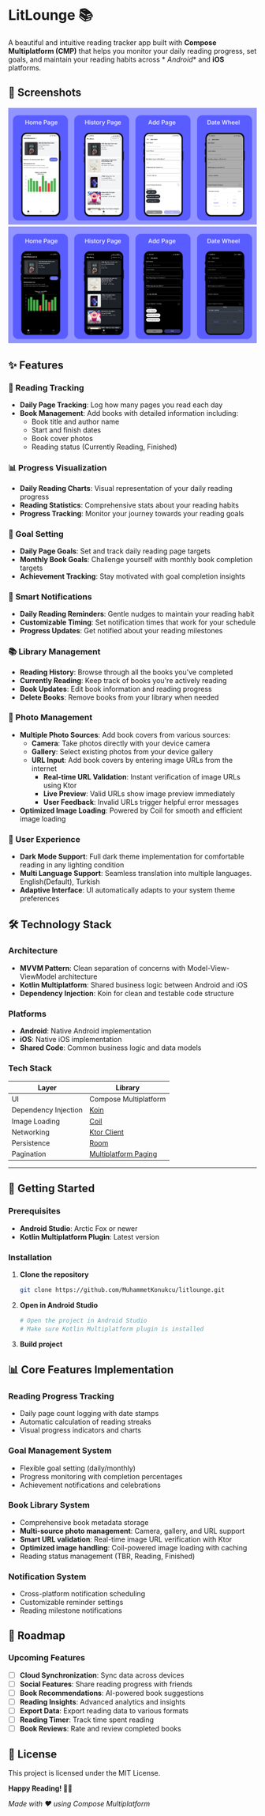 # LitLounge 📚

A beautiful and intuitive reading tracker app built with **Compose Multiplatform (CMP)** that helps
you monitor your daily reading progress, set goals, and maintain your reading habits across *
*Android** and **iOS** platforms.

## 📱 Screenshots

![Light Screens](screenshot/light_ss.png)
![Dark Screens](screenshot/dark_ss.png)

## ✨ Features

### 📖 Reading Tracking

- **Daily Page Tracking**: Log how many pages you read each day
- **Book Management**: Add books with detailed information including:
    - Book title and author name
    - Start and finish dates
    - Book cover photos
    - Reading status (Currently Reading, Finished)

### 📊 Progress Visualization

- **Daily Reading Charts**: Visual representation of your daily reading progress
- **Reading Statistics**: Comprehensive stats about your reading habits
- **Progress Tracking**: Monitor your journey towards your reading goals

### 🎯 Goal Setting

- **Daily Page Goals**: Set and track daily reading page targets
- **Monthly Book Goals**: Challenge yourself with monthly book completion targets
- **Achievement Tracking**: Stay motivated with goal completion insights

### 🔔 Smart Notifications

- **Daily Reading Reminders**: Gentle nudges to maintain your reading habit
- **Customizable Timing**: Set notification times that work for your schedule
- **Progress Updates**: Get notified about your reading milestones

### 📚 Library Management

- **Reading History**: Browse through all the books you've completed
- **Currently Reading**: Keep track of books you're actively reading
- **Book Updates**: Edit book information and reading progress
- **Delete Books**: Remove books from your library when needed

### 📸 Photo Management

- **Multiple Photo Sources**: Add book covers from various sources:
    - **Camera**: Take photos directly with your device camera
    - **Gallery**: Select existing photos from your device gallery
    - **URL Input**: Add book covers by entering image URLs from the internet
        - **Real-time URL Validation**: Instant verification of image URLs using Ktor
        - **Live Preview**: Valid URLs show image preview immediately
        - **User Feedback**: Invalid URLs trigger helpful error messages
- **Optimized Image Loading**: Powered by Coil for smooth and efficient image loading

### 🌙 User Experience

- **Dark Mode Support**: Full dark theme implementation for comfortable reading in any lighting
  condition
- **Multi Language Support**: Seamless translation into multiple languages. English(Default),
  Turkish
- **Adaptive Interface**: UI automatically adapts to your system theme preferences

## 🛠 Technology Stack

### Architecture

- **MVVM Pattern**: Clean separation of concerns with Model-View-ViewModel architecture
- **Kotlin Multiplatform**: Shared business logic between Android and iOS
- **Dependency Injection**: Koin for clean and testable code structure

### Platforms

- **Android**: Native Android implementation
- **iOS**: Native iOS implementation
- **Shared Code**: Common business logic and data models

### Tech Stack

| Layer                | Library                                                                 |
|----------------------|-------------------------------------------------------------------------|
| UI                   | Compose Multiplatform                                                   |
| Dependency Injection | [Koin](https://insert-koin.io/)                                         |
| Image Loading        | [Coil](https://coil-kt.github.io/coil/)                                 |
| Networking           | [Ktor Client](https://ktor.io/)                                         |
| Persistence          | [Room](https://developer.android.com/jetpack/androidx/releases/room)    |
| Pagination           | [Multiplatform Paging](https://github.com/cashapp/multiplatform-paging) |

---

## 🚀 Getting Started

### Prerequisites

- **Android Studio**: Arctic Fox or newer
- **Kotlin Multiplatform Plugin**: Latest version

### Installation

1. **Clone the repository**
   ```bash
   git clone https://github.com/MuhammetKonukcu/litlounge.git
   ```

2. **Open in Android Studio**
   ```bash
   # Open the project in Android Studio
   # Make sure Kotlin Multiplatform plugin is installed
   ```

3. **Build project**

## 📊 Core Features Implementation

### Reading Progress Tracking

- Daily page count logging with date stamps
- Automatic calculation of reading streaks
- Visual progress indicators and charts

### Goal Management System

- Flexible goal setting (daily/monthly)
- Progress monitoring with completion percentages
- Achievement notifications and celebrations

### Book Library System

- Comprehensive book metadata storage
- **Multi-source photo management**: Camera, gallery, and URL support
- **Smart URL validation**: Real-time image URL verification with Ktor
- **Optimized image handling**: Coil-powered image loading with caching
- Reading status management (TBR, Reading, Finished)

### Notification System

- Cross-platform notification scheduling
- Customizable reminder settings
- Reading milestone notifications

## 🔮 Roadmap

### Upcoming Features

- [ ] **Cloud Synchronization**: Sync data across devices
- [ ] **Social Features**: Share reading progress with friends
- [ ] **Book Recommendations**: AI-powered book suggestions
- [ ] **Reading Insights**: Advanced analytics and insights
- [ ] **Export Data**: Export reading data to various formats
- [ ] **Reading Timer**: Track time spent reading
- [ ] **Book Reviews**: Rate and review completed books

## 📄 License

This project is licensed under the MIT License.

**Happy Reading! 📖✨**

*Made with ❤️ using Compose Multiplatform*